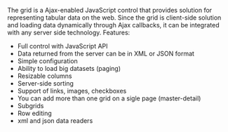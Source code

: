 The grid is a Ajax-enabled JavaScript control that provides solution for representing tabular data on the web. Since the grid is client-side solution and loading data dynamically through Ajax callbacks, it can be integrated with any server side technology.
Features:

  * Full control with JavaScript API
  * Data returned from the server can be in XML or JSON format
  * Simple configuration
  * Ability to load big datasets (paging)
  * Resizable columns
  * Server-side sorting
  * Support of links, images, checkboxes
  * You can add more than one grid on a sigle page (master-detail)
  * Subgrids
  * Row editing
  * xml and json data readers

